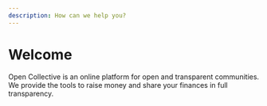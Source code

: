 ```yaml
---
description: How can we help you?
---
```


# Welcome

Open Collective is an online platform for open and transparent communities. We provide the tools to raise money and share your finances in full transparency.

